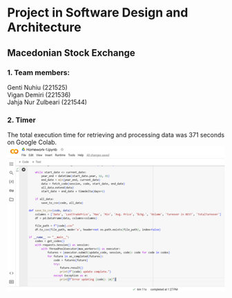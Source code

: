 # Project in Software Design and Architecture
## Macedonian Stock Exchange

### 1. Team members:
Genti Nuhiu (221525) <br>
Vigan Demiri (221536) <br>
Jahja Nur Zulbeari (221544) <br>

### 2. Timer
The total execution time for retrieving and processing data was 371 seconds on Google Colab. 
![Timer Screenshot](https://github.com/gentinuhiu/Macedonian-Stock-Exchange/blob/main/Homework%201/Timer%20Screenshot.png?raw=true)

